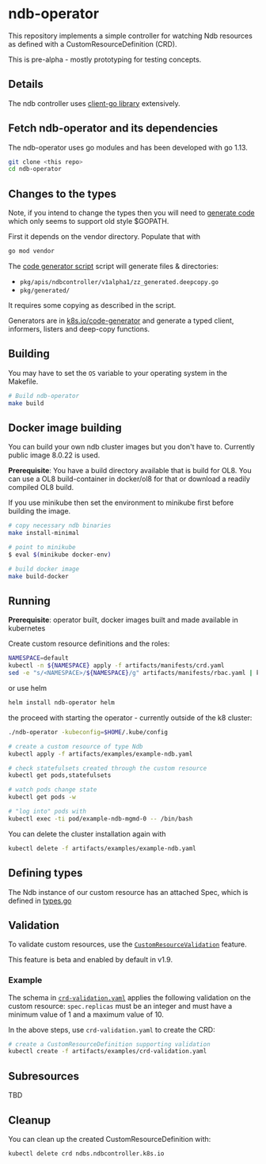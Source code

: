 # ndb-operator

This repository implements a simple controller for watching Ndb resources as
defined with a CustomResourceDefinition (CRD). 

This is pre-alpha - mostly prototyping for testing concepts.

## Details

The ndb controller uses [client-go library](https://github.com/kubernetes/client-go/tree/master/tools/cache) extensively.

## Fetch ndb-operator and its dependencies

The ndb-operator uses go modules and has been developed with go 1.13. 

```sh
git clone <this repo>
cd ndb-operator
```

## Changes to the types 

Note, if you intend to change the types then you will need to 
[generate code](#changes-to-the-types) which only seems to 
support old style $GOPATH. 

First it depends on the vendor directory. Populate that with

```sh
go mod vendor
```

The [code generator script](hack/update-codegen.sh) script will generate files &
directories:

* `pkg/apis/ndbcontroller/v1alpha1/zz_generated.deepcopy.go`
* `pkg/generated/`

It requires some copying as described in the script.

Generators are in [k8s.io/code-generator](https://github.com/kubernetes/code-generator)
and generate a typed client, informers, listers and deep-copy functions.

## Building

You may have to set the `OS` variable to your operating system in the Makefile.

```sh
# Build ndb-operator 
make build
```

## Docker image building

You can build your own ndb cluster images but you don't have to. Currently public image 8.0.22 is used.

**Prerequisite**: You have a build directory available that is build for OL8. 
You can use a OL8 build-container in docker/ol8 for that or download a readily compiled OL8 build.

If you use minikube then set the environment to minikube first before building the image.

```sh
# copy necessary ndb binaries 
make install-minimal

# point to minikube
$ eval $(minikube docker-env)

# build docker image
make build-docker
```

## Running

**Prerequisite**: operator built, docker images built and made available in kubernetes 

Create custom resource definitions and the roles:

```sh
NAMESPACE=default
kubectl -n ${NAMESPACE} apply -f artifacts/manifests/crd.yaml
sed -e "s/<NAMESPACE>/${NAMESPACE}/g" artifacts/manifests/rbac.yaml | kubectl -n ${NAMESPACE} apply -f -
```

or use helm

```sh
helm install ndb-operator helm
```

the proceed with starting the operator - currently outside of the k8 cluster:

```sh
./ndb-operator -kubeconfig=$HOME/.kube/config

# create a custom resource of type Ndb
kubectl apply -f artifacts/examples/example-ndb.yaml

# check statefulsets created through the custom resource
kubectl get pods,statefulsets

# watch pods change state
kubectl get pods -w

# "log into" pods with 
kubectl exec -ti pod/example-ndb-mgmd-0 -- /bin/bash
```

You can delete the cluster installation again with


```sh
kubectl delete -f artifacts/examples/example-ndb.yaml
```


## Defining types

The Ndb instance of our custom resource has an attached Spec, 
which is defined in [types.go](pkg/apis/ndbcontroller/types.go)

## Validation

To validate custom resources, use the [`CustomResourceValidation`](https://kubernetes.io/docs/tasks/access-kubernetes-api/extend-api-custom-resource-definitions/#validation) feature.

This feature is beta and enabled by default in v1.9.

### Example

The schema in [`crd-validation.yaml`](./artifacts/examples/crd-validation.yaml) applies the following validation on the custom resource:
`spec.replicas` must be an integer and must have a minimum value of 1 and a maximum value of 10.

In the above steps, use `crd-validation.yaml` to create the CRD:

```sh
# create a CustomResourceDefinition supporting validation
kubectl create -f artifacts/examples/crd-validation.yaml
```

## Subresources

TBD

## Cleanup

You can clean up the created CustomResourceDefinition with:

    kubectl delete crd ndbs.ndbcontroller.k8s.io


